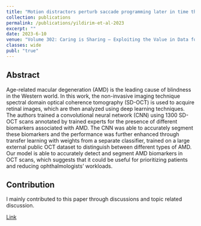 ```yaml
---
title: "Motion distractors perturb saccade programming later in time than static distractors"
collection: publications
permalink: /publications/yildirim-et-al-2023
excerpt: ""
date: 2023-6-10
venue: "Volume 302: Caring is Sharing – Exploiting the Value in Data for Health and Innovation"
classes: wide
publ: "true"
---
```


## Abstract

Age-related macular degeneration (AMD) is the leading cause of blindness in the Western world. In this work, the non-invasive imaging technique spectral domain optical coherence tomography (SD-OCT) is used to acquire retinal images, which are then analyzed using deep learning techniques. The authors trained a convolutional neural network (CNN) using 1300 SD-OCT scans annotated by trained experts for the presence of different biomarkers associated with AMD. The CNN was able to accurately segment these biomarkers and the performance was further enhanced through transfer learning with weights from a separate classifier, trained on a large external public OCT dataset to distinguish between different types of AMD. Our model is able to accurately detect and segment AMD biomarkers in OCT scans, which suggests that it could be useful for prioritizing patients and reducing ophthalmologists’ workloads.

## Contribution

I mainly contributed to this paper through discussions and topic related discussion.

[Link](https://ebooks.iospress.nl/doi/10.3233/SHTI230315)
